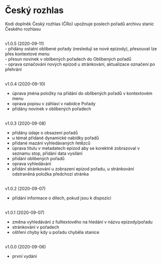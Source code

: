 <h1>Český rozhlas</h1>
<p>
Kodi doplněk Český rozhlas (ČRo) upožnuje poslech pořadů archivu stanic Českého rozhlasu 
<p>
<br>
v1.0.5 (2020-09-11)<br>
- přidány ostatní oblíbené pořady (nesledují se nové epizody), přesouvat lze přes kontextové menu<br>
- přesun novinek v oblíbených pořadech do Oblíbených pořadů<br>
- oprava označování nových epizod u stránkování, aktualizace označení po přehrání<br><br>

v1.0.4 (2020-09-10)<br>
- úprava jména položky na přidání do oblíbených pořadů v kontextovém menu<br>
- oprava popisu v záhlaví v nabídce Pořady<br>
- přidány novinek v oblíbených pořadech<br><br>

v1.0.3 (2020-09-08)<br>
- přidány údaje o obsazení pořadů<br>
- u témat přidané dynamické nabídky pořadů<br>
- přidané mazání vyhledávaných řetězců<br>
- úprava titulu v metadatech epizod aby se korektně zobrazoval v seznamu stop, přidání data vysílání<br>
- přidání oblíbených pořadů<br>
- oprava vyhledávání<br>
- přidání stránkování u zobrazení epizod pořadu, u stránkování odstraněná položka předchozí stránka<br><br>

v1.0.2 (2020-09-07)<br>
- přidání informace o dílech, pokud jsou k dispozici<br><br>

v1.0.1 (2020-09-07)<br>
- změna vyhledávání z fulltextového na hledání v názvu epizody/pořadu<br>
- stránkování v pořadech<br>
- oštření chyby kdy u pořadu chyběla stanice<br><br>

v1.0.0 (2020-09-06)<br>
- první vydání<br><br>